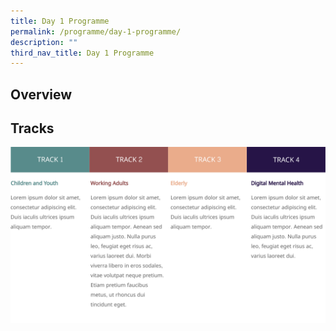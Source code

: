 ```yaml
---
title: Day 1 Programme
permalink: /programme/day-1-programme/
description: ""
third_nav_title: Day 1 Programme
---
```

## Overview

## Tracks
![](/images/Tracks.png)